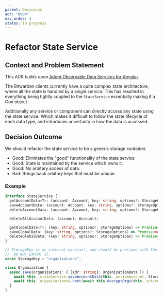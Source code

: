 ```yaml
---
parent: Decisions
adr: "0004"
nav_order: 4
status: In progress
---
```


# Refactor State Service

## Context and Problem Statement

This ADR builds upon [Adopt Observable Data Services for Angular][observable].

The Bitwarden clients currently have a quite complex state architecture, where all the state is
handled by a single service. This has resulted in everything being tightly coupled to the
`StateService` essentially making it a God object.

Additionally any service or component can directly access any state using the state service. Which
makes it difficult to follow the state lifecycle of each data type, and introduces uncertanty in how
the data is accessed.

## Decision Outcome

We should refactor the state service to be a generic storage container.

- Good: Eliminates the "good" functionality of the state service
- Good: State is maintained by the service which owns it.
- Good: No arbitary access of data.
- Bad: Brings back arbitary keys that must be unique.

### Example

```ts
interface StateService {
  getAccountData<T>: (account: Account, key: string, options?: StorageOptions) => Promise<T>;
  saveAccountData: (account: Account, key: string, options?: StorageOptions) => Promise<void>;
  deleteAccountData: (account: Account, key: string, options?: StorageOptions) => Promise<void>;

  deleteAllAccountData: (account: Account);

  getGlobalData<T>: (key: string, options?: StorageOptions) => Promise<T>;
  saveGlobalData: (key: string, options?: StorageOptions) => Promise<void>;
  deleteGlobalData: (key: string, options?: StorageOptions) => Promise<void>;
}
```

```ts
// StorageKey is an internal constant, and should be prefixed with the domain.
//  DO NOT EXPORT IT.
const StorageKey = "organizations";

class Organization {
  async save(organizations: { [adr: string]: OrganizationData }) {
    await this._stateService.saveAccountData(this._activeAccount, StorageKey, organizations);
    await this._organizations$.next(await this.decryptOrgs(this._activeAccount, organizations));
  }
}
```

[observable]: ./0003-observable-data-services.md

